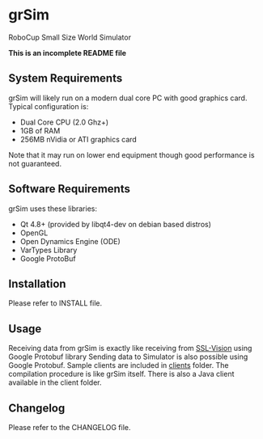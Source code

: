 grSim
=====

RoboCup Small Size World Simulator

**This is an incomplete README file**


System Requirements
-----------------------

grSim will likely run on a modern dual core PC with good graphics card. Typical configuration is:

- Dual Core CPU (2.0 Ghz+)
- 1GB of RAM
- 256MB nVidia or ATI graphics card

Note that it may run on lower end equipment though good performance is not guaranteed.


Software Requirements
---------------------

grSim uses these libraries:

- Qt 4.8+ (provided by libqt4-dev on debian based distros)
- OpenGL
- Open Dynamics Engine (ODE)
- VarTypes Library
- Google ProtoBuf


Installation
------------

Please refer to INSTALL file.


Usage
-----

Receiving data from grSim is exactly like receiving from [SSL-Vision](http://code.google.com/p/ssl-vision) using Google Protobuf library
Sending data to Simulator is also possible using Google Protobuf. Sample clients are included in [clients](./clients) folder. The compilation procedure is like grSim itself. There is also a Java client available in the client folder.


Changelog
---------

Please refer to the CHANGELOG file.

